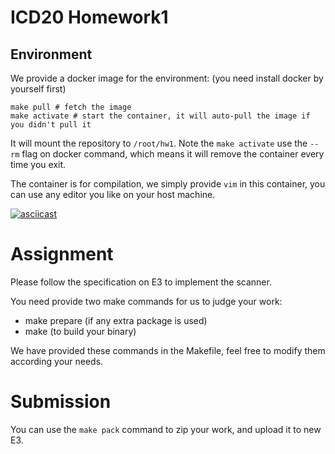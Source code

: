 # ICD20 Homework1

## Environment

We provide a docker image for the environment:
(you need install docker by yourself first)

```
make pull # fetch the image
make activate # start the container, it will auto-pull the image if you didn't pull it
```

It will mount the repository to `/root/hw1`.
Note the `make activate` use the `--rm` flag on docker command,
which means it will remove the container every time you exit.

The container is for compilation, we simply provide `vim` in this container,
you can use any editor you like on your host machine.

[![asciicast](https://asciinema.org/a/a0V4V43hzTTfmCmHErcDkjitr.svg)](https://asciinema.org/a/a0V4V43hzTTfmCmHErcDkjitr)

# Assignment

Please follow the specification on E3 to implement the scanner.

You need provide two make commands for us to judge your work:
- make prepare (if any extra package is used)
- make (to build your binary)

We have provided these commands in the Makefile, feel free to modify them according your needs.

# Submission

You can use the `make pack` command to zip your work, and upload it to new E3.
